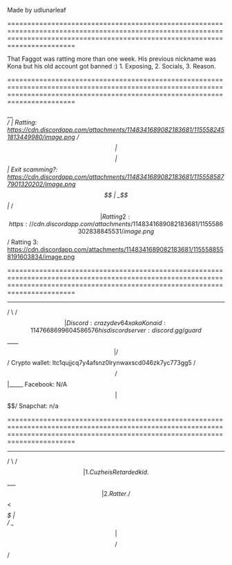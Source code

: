 Made by udlunarleaf

===================================================================================================================================================================================

That Faggot was ratting more than one week. His previous nickname was Kona but his old account got banned :)
                                                                       1. Exposing,
                                                                       2. Socials,
                                                                       3. Reason.

===================================================================================================================================================================================

			
   __   
 _/  |                  Ratting: https://cdn.discordapp.com/attachments/1148341689082183681/1155582451813449980/image.png
/ $$ |                  
$$$$ |                  
  $$ |                  Exit scamming?: https://cdn.discordapp.com/attachments/1148341689082183681/1155585877901320202/image.png  
  $$ |                  
 _$$ |_ 
/ $$   |                Ratting 2: https://cdn.discordapp.com/attachments/1148341689082183681/1155586302838845531/image.png
$$$$$$/ 
                        Ratting 3: https://cdn.discordapp.com/attachments/1148341689082183681/1155588558191603834/image.png
 

===================================================================================================================================================================================


  ______  
 /      \ 
/$$$$$$  |                Discord: crazydev64x aka Kona id: 1147668699604586576 his discord server: discord.gg/guard
$$____$$ |
 /    $$/                 Crypto wallet: ltc1qujjcq7y4afsnz0lrynwaxscd046zk7yc773gg5
/$$$$$$/                    
$$ |_____                 Facebook: N/A
$$       |                
$$$$$$$$/                 Snapchat: n/a

===================================================================================================================================================================================


  ______  
 /      \ 
/$$$$$$  |                1. Cuz he is Retarded kid.
$$ ___$$ |                2. Ratter.
  /   $$<                 
 _$$$$$  |                
/  \__$$ |
$$    $$/ 
 $$$$$$/  
